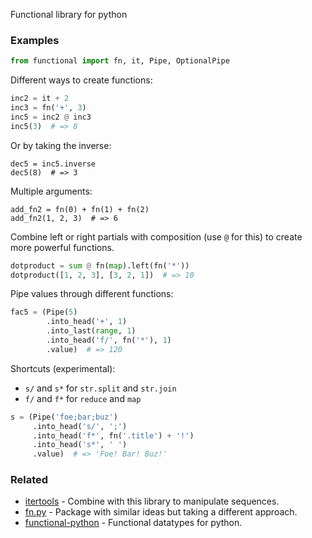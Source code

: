 Functional library for python

### Examples

```python
from functional import fn, it, Pipe, OptionalPipe
```

Different ways to create functions:
```python
inc2 = it + 2
inc3 = fn('+', 3)
inc5 = inc2 @ inc3
inc5(3)  # => 8
```

Or by taking the inverse:
```
dec5 = inc5.inverse
dec5(8)  # => 3
```

Multiple arguments:
```
add_fn2 = fn(0) + fn(1) + fn(2)
add_fn2(1, 2, 3)  # => 6
```

Combine left or right partials with composition (use `@` for this) to create more powerful functions.

```python
dotproduct = sum @ fn(map).left(fn('*'))
dotproduct([1, 2, 3], [3, 2, 1])  # => 10
```

Pipe values through different functions:

```python
fac5 = (Pipe(5)
        .into_head('+', 1)
        .into_last(range, 1)
        .into_head('f/', fn('*'), 1)
        .value)  # => 120
```

Shortcuts (experimental):

- `s/` and `s*` for `str.split` and `str.join`
- `f/` and `f*` for `reduce` and `map`

```python
s = (Pipe('foe;bar;buz')
     .into_head('s/', ';')
     .into_head('f*', fn('.title') + '!')
     .into_head('s*', ' ')
     .value)  # => 'Foe! Bar! Buz!'
```


### Related

- [itertools](https://docs.python.org/3/library/itertools.html) - Combine with this library to manipulate sequences.
- [fn.py](https://github.com/kachayev/fn.py) - Package with similar ideas but taking a different approach.
- [functional-python](https://pypi.org/project/functional-python/) - Functional datatypes for python.
